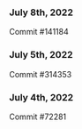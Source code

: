 ### July 8th, 2022

Commit #141184

### July 5th, 2022

Commit #314353


### July 4th, 2022

Commit #72281
